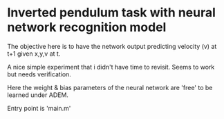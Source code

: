 # Inverted pendulum task with neural network recognition model

The objective here is to have the network output 
predicting velocity (v) at t+1 given x,y,v at t.

A nice simple experiment that i didn't have time to revisit.
Seems to work but needs verification.

Here the weight & bias parameters of the neural network are 'free' to be 
learned under ADEM.

Entry point is 'main.m'
